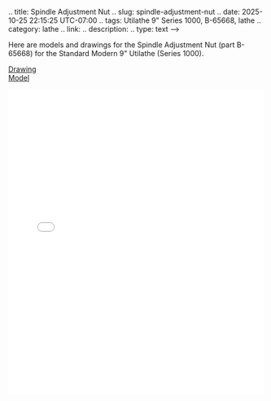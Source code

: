 
.. title: Spindle Adjustment Nut
.. slug: spindle-adjustment-nut
.. date: 2025-10-25 22:15:25 UTC-07:00
.. tags: Utilathe 9" Series 1000, B-65668, lathe
.. category: lathe
.. link: 
.. description: 
.. type: text
-->
<style>
body { margin: 0; overflow: hidden; }
canvas { display: block; }
</style>
<body>

Here are models and drawings for the Spindle Adjustment Nut (part B-65668) for the Standard Modern 9" Utilathe (Series 1000).

<!-- TEASER_END -->
<a href="/post-spindle-adjustment-nut/spindle-adj-nut.pdf">Drawing</a>
<br/>
<a href="/post-spindle-adjustment-nut/SPINDLE ADJ. NUT (B-65668).obj">Model</a>

<embed src="/post-spindle-adjustment-nut/spindle-adj-nut.pdf" type="application/pdf" width="100%" height="600px" />

<div id="viewer-container" style="width: 100%; height: 40vh;"></div>

<script type="module"> // this is all chatgpt
  import * as THREE from 'https://esm.run/three@0.160.0';
  import { OBJLoader } from 'https://esm.run/three@0.160.0/examples/jsm/loaders/OBJLoader.js';
  import { OrbitControls } from 'https://esm.run/three@0.160.0/examples/jsm/controls/OrbitControls.js';

  const container = document.getElementById('viewer-container');

  const scene = new THREE.Scene();
  scene.background = new THREE.Color(0x303030); // lighter gray

  // Camera — zoomed out and elevated
  const camera = new THREE.PerspectiveCamera(
    75,
    container.clientWidth / container.clientHeight,
    0.1,
    1000
  );
  camera.position.set(6, 6, 3);

  // Renderer
  const renderer = new THREE.WebGLRenderer({ antialias: true });
  renderer.setSize(container.clientWidth, container.clientHeight);
  renderer.outputColorSpace = THREE.SRGBColorSpace;
  container.appendChild(renderer.domElement);

  // Controls
  const controls = new OrbitControls(camera, renderer.domElement);
  controls.enableDamping = true;
  controls.dampingFactor = 0.05;

  // Lights — brighter setup
  scene.add(new THREE.AmbientLight(0xffffff, 0.8));
  const light = new THREE.DirectionalLight(0xffffff, 1.5);
  light.position.set(10, 15, 10);
  scene.add(light);

  // OBJ Loader — use encoded URL for file name with spaces and parentheses
  const loader = new OBJLoader();
  loader.load(
    '/post-spindle-adjustment-nut/SPINDLE%20ADJ.%20NUT%20(B-65668).obj',
    (object) => {
      object.scale.set(1.5, 1.5, 1.5);
      scene.add(object);
    },
    (xhr) => console.log(`${(xhr.loaded / xhr.total * 100).toFixed(0)}% loaded`),
    (err) => console.error('Error loading OBJ:', err)
  );

  // Handle window resize
  window.addEventListener('resize', () => {
    camera.aspect = container.clientWidth / container.clientHeight;
    camera.updateProjectionMatrix();
    renderer.setSize(container.clientWidth, container.clientHeight);
  });

  // Animation loop
  function animate() {
    requestAnimationFrame(animate);
    controls.update();
    renderer.render(scene, camera);
  }
  animate();
</script>
